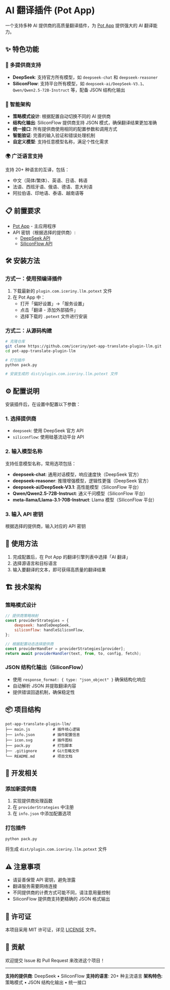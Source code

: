 # AI 翻译插件 (Pot App)

一个支持多种 AI 提供商的高质量翻译插件，为 [Pot App](https://github.com/pot-app/pot-app) 提供强大的 AI 翻译能力。

## ✨ 特色功能

### 🚀 多提供商支持

-   **DeepSeek**: 支持官方所有模型，如 `deepseek-chat` 和 `deepseek-reasoner`
-   **SiliconFlow**: 支持平台所有模型，如 `deepseek-ai/DeepSeek-V3.1`、`Qwen/Qwen2.5-72B-Instruct` 等，配备 JSON 结构化输出

### 🎯 智能架构

-   **策略模式设计**: 根据配置自动切换不同的 AI 提供商
-   **结构化输出**: SiliconFlow 提供商支持 JSON 模式，确保翻译结果更加准确
-   **统一接口**: 所有提供商使用相同的配置参数和调用方式
-   **智能验证**: 完善的输入验证和错误处理机制
-   **自定义模型**: 支持任意模型名称，满足个性化需求

### 🌍 广泛语言支持

支持 20+ 种语言的互译，包括：

-   中文（简体/繁体）、英语、日语、韩语
-   法语、西班牙语、俄语、德语、意大利语
-   阿拉伯语、印地语、泰语、越南语等

## 📋 前置要求

-   [Pot App](https://github.com/pot-app/pot-app) - 主应用程序
-   API 密钥（根据选择的提供商）:
    -   [DeepSeek API](https://platform.deepseek.com/usage)
    -   [SiliconFlow API](https://cloud.siliconflow.cn/)

## 🛠️ 安装方法

### 方式一：使用预编译插件

1. 下载最新的 `plugin.com.iceriny.llm.potext` 文件
2. 在 Pot App 中：
    - 打开「偏好设置」→「服务设置」
    - 点击「翻译 - 添加外部插件」
    - 选择下载的 `.potext` 文件进行安装

### 方式二：从源码构建

```bash
# 克隆仓库
git clone https://github.com/iceriny/pot-app-translate-plugin-llm.git
cd pot-app-translate-plugin-llm

# 打包插件
python pack.py

# 安装生成的 dist/plugin.com.iceriny.llm.potext 文件
```

## ⚙️ 配置说明

安装插件后，在设置中配置以下参数：

### 1. 选择提供商

-   `deepseek`: 使用 DeepSeek 官方 API
-   `siliconflow`: 使用硅基流动平台 API

### 2. 输入模型名称

支持任意模型名称，常用选项包括：

-   **deepseek-chat**: 通用对话模型，响应速度快（DeepSeek 官方）
-   **deepseek-reasoner**: 推理增强模型，逻辑性更强（DeepSeek 官方）
-   **deepseek-ai/DeepSeek-V3.1**: 高性能模型（SiliconFlow 平台）
-   **Qwen/Qwen2.5-72B-Instruct**: 通义千问模型（SiliconFlow 平台）
-   **meta-llama/Llama-3.1-70B-Instruct**: Llama 模型（SiliconFlow 平台）

### 3. 输入 API 密钥

根据选择的提供商，输入对应的 API 密钥

## 🚀 使用方法

1. 完成配置后，在 Pot App 的翻译引擎列表中选择「AI 翻译」
2. 选择源语言和目标语言
3. 输入要翻译的文本，即可获得高质量的翻译结果

## 🏗️ 技术架构

### 策略模式设计

```javascript
// 提供商策略映射
const providerStrategies = {
    deepseek: handleDeepSeek,
    siliconflow: handleSiliconFlow,
};

// 根据配置动态选择提供商
const providerHandler = providerStrategies[provider];
return await providerHandler(text, from, to, config, fetch);
```

### JSON 结构化输出（SiliconFlow）

-   使用 `response_format: { type: "json_object" }` 确保结构化响应
-   自动解析 JSON 并提取翻译内容
-   提供错误回退机制，确保稳定性

## 📦 项目结构

```
pot-app-translate-plugin-llm/
├── main.js          # 插件核心逻辑
├── info.json        # 插件配置信息
├── icon.svg         # 插件图标
├── pack.py          # 打包脚本
├── .gitignore       # Git忽略文件
└── README.md        # 项目文档
```

## 🔧 开发相关

### 添加新提供商

1. 实现提供商处理函数
2. 在 `providerStrategies` 中注册
3. 在 `info.json` 中添加配置选项

### 打包插件

```bash
python pack.py
```

将生成 `dist/plugin.com.iceriny.llm.potext` 文件

## ⚠️ 注意事项

-   请妥善保管 API 密钥，避免泄露
-   翻译服务需要网络连接
-   不同提供商的计费方式可能不同，请注意用量控制
-   SiliconFlow 提供商支持更精确的 JSON 格式输出

## 📄 许可证

本项目采用 MIT 许可证，详见 [LICENSE](LICENSE) 文件。

## 🤝 贡献

欢迎提交 Issue 和 Pull Request 来改进这个项目！

---

**支持的提供商**: DeepSeek • SiliconFlow
**支持的语言**: 20+ 种主流语言
**架构特色**: 策略模式 • JSON 结构化输出 • 统一接口
